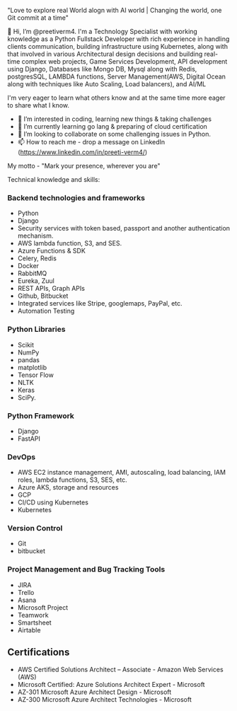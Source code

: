"Love to explore real World alogn with AI world | Changing the world, one Git commit at a time"

👋 Hi, I’m @preetiverm4. I'm a Technology Specialist with working knowledge as a Python Fullstack Developer with rich experience in handling clients communication, building infrastructure using Kubernetes, along with that involved in various Architectural design decisions and building real-time complex web projects, Game Services Development, API development using Django, Databases like Mongo DB, Mysql along with Redis, postgresSQL, LAMBDA functions, Server Management(AWS, Digital Ocean along with techniques like Auto Scaling, Load balancers), and AI/ML

I'm very eager to learn what others know and at the same time more eager to share what I know.

- 👀 I’m interested in coding, learning new things & taking challenges
- 🌱 I’m currently learning go lang & preparing of cloud certification
- 💞️ I’m looking to collaborate on some challenging issues in Python.
- 📫 How to reach me - drop a message on LinkedIn (https://www.linkedin.com/in/preeti-verm4/)



My motto - "Mark your presence, wherever you are"

Technical knowledge and skills:

### Backend technologies and frameworks

- Python
- Django
- Security services with token based, passport and another authentication mechanism.
- AWS lambda function, S3, and SES.
- Azure Functions & SDK
- Celery, Redis
- Docker
- RabbitMQ
- Eureka, Zuul
- REST APIs, Graph APIs
- Github, Bitbucket 
- Integrated services like Stripe, googlemaps, PayPal, etc.
- Automation Testing

### Python Libraries
- Scikit
- NumPy
- pandas
- matplotlib
- Tensor Flow
- NLTK
- Keras
- SciPy.

### Python Framework
- Django
- FastAPI

### DevOps
- AWS EC2 instance management, AMI, autoscaling, load balancing, IAM roles, lambda functions, S3, SES, etc.
- Azure AKS, storage and resources
- GCP
- CI/CD using Kubernetes
- Kubernetes

### Version Control
- Git
- bitbucket

### Project Management and Bug Tracking Tools
- JIRA
- Trello
- Asana
- Microsoft Project
- Teamwork
- Smartsheet
- Airtable

## Certifications 

- AWS Certified Solutions Architect – Associate - Amazon Web Services (AWS)
- Microsoft Certified: Azure Solutions Architect Expert - Microsoft
- AZ-301 Microsoft Azure Architect Design - Microsoft
- AZ-300 Microsoft Azure Architect Technologies - Microsoft
